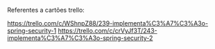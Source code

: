 Referentes a cartões trello:

https://trello.com/c/WShnpZ88/239-implementa%C3%A7%C3%A3o-spring-security-1
https://trello.com/c/crVyJf3T/243-implementa%C3%A7%C3%A3o-spring-security-2
